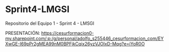 # Sprint4-LMGSI
Repositorio del Equipo 1 - Sprint 4 - LMSGI

PRESENTACIÓN: https://cesurformacion0-my.sharepoint.com/:p:/g/personal/adolfo_s255446_cesurformacion_com/EYXwGE-I69pPr2gMEA99nM0BPFjkCqix26yzVJOIxD-Mqg?e=iYoR0O
